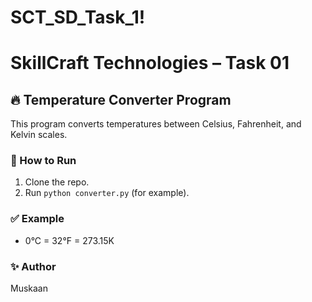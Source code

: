 # SCT_SD_Task_1!

# SkillCraft Technologies – Task 01

## 🔥 Temperature Converter Program

This program converts temperatures between Celsius, Fahrenheit, and Kelvin scales.

### 📌 How to Run
1. Clone the repo.
2. Run `python converter.py` (for example).

### ✅ Example
- 0°C = 32°F = 273.15K

### ✨ Author
Muskaan 



